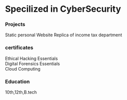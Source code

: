 # Specilized in CyberSecurity

### Projects
Static personal Website
Replica of income tax department

### certificates
Ethical Hacking Essentials  
Digital Forensics Essentials  
Cloud Computing 

### Education
10th,12th,B.tech
